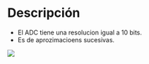 # Descripción
- El ADC tiene una resolucion igual a 10 bits.
- Es de aprozimacioens sucesivas.

![](https://cdn-reichelt.de/bilder/web/xxl_ws/B300/ARDUINO_UNO_A06.png)
